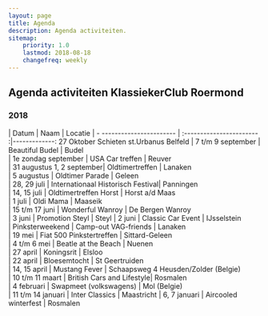 ```yaml
---
layout: page
title: Agenda
description: Agenda activiteiten.
sitemap:
    priority: 1.0
    lastmod: 2018-08-18
    changefreq: weekly
---
```

## Agenda activiteiten KlassiekerClub Roermond

### 2018

| Datum                     | Naam                         | Locatie
| - ----------------------- | :----------------------- :|-------------:
  27 Oktober                  Schieten st.Urbanus Belfeld
| 7 t/m 9 september         | Beautiful Budel           | Budel  
| 1e zondag september       | USA Car treffen           | Reuver  
| 31 augustus 1, 2 september| Oldtimertreffen           | Lanaken  
| 5 augustus                | Oldtimer Parade           | Geleen  
| 28, 29 juli               | Internationaal Historisch Festival| Panningen  
| 14, 15 juli               | Oldtimertreffen Horst     | Horst a/d Maas  
| 1 juli                    | Oldi Mama                 | Maaseik  
| 15 t/m 17 juni            | Wonderful Wanroy          | De Bergen Wanroy  
| 3 juni                    | Promotion Steyl           | Steyl
| 2 juni                    | Classic Car Event         | IJsselstein  
| Pinksterweekend           | Camp-out VAG-friends      | Lanaken  
| 19 mei                    | Fiat 500 Pinkstertreffen  | Sittard-Geleen  
| 4 t/m 6 mei               | Beatle at the Beach       | Nuenen  
| 27 april                  | Koningsrit                | Elsloo  
| 22 april                  | Bloesemtocht              | St Geertruiden  
| 14, 15 april              | Mustang Fever             | Schaapsweg 4 Heusden/Zolder (Belgie)  
| 10 t/m 11 maart           | British Cars and Lifestyle| Rosmalen  
| 4 februari                | Swapmeet (volkswagens)    | Mol (Belgie)  
| 11 t/m 14 januari         | Inter Classics            | Maastricht 
| 6, 7 januari              | Aircooled winterfest      | Rosmalen
